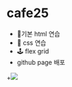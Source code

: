 # cafe25
>
+ 📘기본 html 연습
+ 📕 css 연습 
+ 🕹 flex grid
+ github page 배포

+<a href="https://logidell.github.io/prectice_cafe25_IT_arcademy/"><img src="#006600"/></a>
